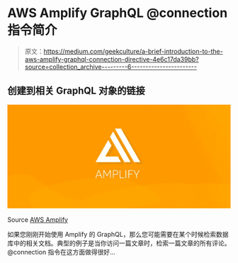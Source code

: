 # AWS Amplify GraphQL @connection 指令简介

> 原文：<https://medium.com/geekculture/a-brief-introduction-to-the-aws-amplify-graphql-connection-directive-4e6c17da39bb?source=collection_archive---------6----------------------->

## 创建到相关 GraphQL 对象的链接

![](img/d3ac6c3acaae0ee59076687f10604ad8.png)

Source [AWS Amplify](https://docs.amplify.aws/)

如果您刚刚开始使用 Amplify 的 GraphQL，那么您可能需要在某个时候检索数据库中的相关文档。典型的例子是当你访问一篇文章时，检索一篇文章的所有评论。@connection 指令在这方面做得很好…